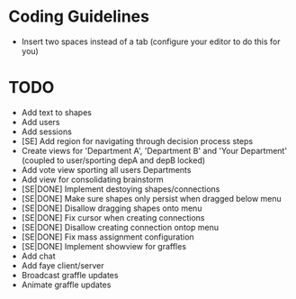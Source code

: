 # Coding Guidelines

* Insert two spaces instead of a tab (configure your editor to do this for you)

# TODO

* Add text to shapes
* Add users
* Add sessions
* [SE] Add region for navigating through decision process steps
* Create views for 'Department A', 'Department B' and 'Your Department' (coupled to user/sporting depA and depB locked)
* Add vote view sporting all users Departments
* Add view for consolidating brainstorm
* [SE|DONE] Implement destoying shapes/connections
* [SE|DONE] Make sure shapes only persist when dragged below menu
* [SE|DONE] Disallow dragging shapes onto menu
* [SE|DONE] Fix cursor when creating connections
* [SE|DONE] Disallow creating connection ontop menu
* [SE|DONE] Fix mass assignment configuration
* [SE|DONE] Implement showview for graffles
* Add chat
* Add faye client/server
* Broadcast graffle updates
* Animate graffle updates
